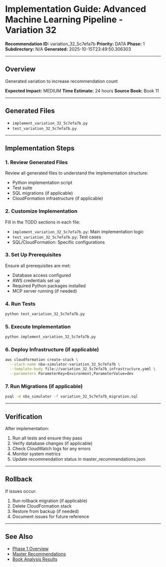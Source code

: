 # Implementation Guide: Advanced Machine Learning Pipeline - Variation 32

**Recommendation ID:** variation_32_5c7efa7b
**Priority:** DATA
**Phase:** 1
**Subdirectory:** N/A
**Generated:** 2025-10-15T23:49:50.306303

---

## Overview

Generated variation to increase recommendation count

**Expected Impact:** MEDIUM
**Time Estimate:** 24 hours
**Source Book:** Book 11

---

## Generated Files

- `implement_variation_32_5c7efa7b.py`
- `test_variation_32_5c7efa7b.py`

---

## Implementation Steps

### 1. Review Generated Files

Review all generated files to understand the implementation structure:
- Python implementation script
- Test suite
- SQL migrations (if applicable)
- CloudFormation infrastructure (if applicable)

### 2. Customize Implementation

Fill in the TODO sections in each file:
- `implement_variation_32_5c7efa7b.py`: Main implementation logic
- `test_variation_32_5c7efa7b.py`: Test cases
- SQL/CloudFormation: Specific configurations

### 3. Set Up Prerequisites

Ensure all prerequisites are met:
- Database access configured
- AWS credentials set up
- Required Python packages installed
- MCP server running (if needed)

### 4. Run Tests

```bash
python test_variation_32_5c7efa7b.py
```

### 5. Execute Implementation

```bash
python implement_variation_32_5c7efa7b.py
```

### 6. Deploy Infrastructure (if applicable)

```bash
aws cloudformation create-stack \
  --stack-name nba-simulator-variation_32_5c7efa7b \
  --template-body file://variation_32_5c7efa7b_infrastructure.yaml \
  --parameters ParameterKey=Environment,ParameterValue=dev
```

### 7. Run Migrations (if applicable)

```bash
psql -d nba_simulator -f variation_32_5c7efa7b_migration.sql
```

---

## Verification

After implementation:
1. Run all tests and ensure they pass
2. Verify database changes (if applicable)
3. Check CloudWatch logs for any errors
4. Monitor system metrics
5. Update recommendation status in master_recommendations.json

---

## Rollback

If issues occur:
1. Run rollback migration (if applicable)
2. Delete CloudFormation stack
3. Restore from backup (if needed)
4. Document issues for future reference

---

## See Also

- [Phase 1 Overview](/Users/ryanranft/nba-simulator-aws/docs/phases/phase_1/)
- [Master Recommendations](/Users/ryanranft/nba-mcp-synthesis/analysis_results/master_recommendations.json)
- [Book Analysis Results](/Users/ryanranft/nba-mcp-synthesis/analysis_results/)
